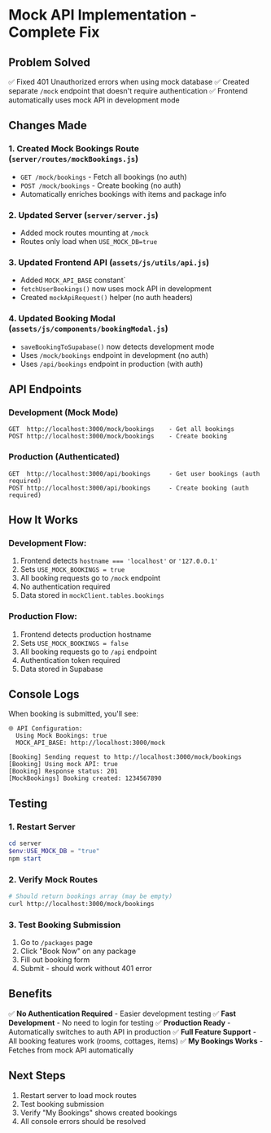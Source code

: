 # Mock API Implementation - Complete Fix

## Problem Solved
✅ Fixed 401 Unauthorized errors when using mock database
✅ Created separate `/mock` endpoint that doesn't require authentication
✅ Frontend automatically uses mock API in development mode

## Changes Made

### 1. Created Mock Bookings Route (`server/routes/mockBookings.js`)
- `GET /mock/bookings` - Fetch all bookings (no auth)
- `POST /mock/bookings` - Create booking (no auth)
- Automatically enriches bookings with items and package info

### 2. Updated Server (`server/server.js`)
- Added mock routes mounting at `/mock`
- Routes only load when `USE_MOCK_DB=true`

### 3. Updated Frontend API (`assets/js/utils/api.js`)
- Added `MOCK_API_BASE` constant`
- `fetchUserBookings()` now uses mock API in development
- Created `mockApiRequest()` helper (no auth headers)

### 4. Updated Booking Modal (`assets/js/components/bookingModal.js`)
- `saveBookingToSupabase()` now detects development mode
- Uses `/mock/bookings` endpoint in development (no auth)
- Uses `/api/bookings` endpoint in production (with auth)

## API Endpoints

### Development (Mock Mode)
```
GET  http://localhost:3000/mock/bookings    - Get all bookings
POST http://localhost:3000/mock/bookings    - Create booking
```

### Production (Authenticated)
```
GET  http://localhost:3000/api/bookings     - Get user bookings (auth required)
POST http://localhost:3000/api/bookings     - Create booking (auth required)
```

## How It Works

### Development Flow:
1. Frontend detects `hostname === 'localhost'` or `'127.0.0.1'`
2. Sets `USE_MOCK_BOOKINGS = true`
3. All booking requests go to `/mock` endpoint
4. No authentication required
5. Data stored in `mockClient.tables.bookings`

### Production Flow:
1. Frontend detects production hostname
2. Sets `USE_MOCK_BOOKINGS = false`
3. All booking requests go to `/api` endpoint
4. Authentication token required
5. Data stored in Supabase

## Console Logs

When booking is submitted, you'll see:
```
🌐 API Configuration:
  Using Mock Bookings: true
  MOCK_API_BASE: http://localhost:3000/mock

[Booking] Sending request to http://localhost:3000/mock/bookings
[Booking] Using mock API: true
[Booking] Response status: 201
[MockBookings] Booking created: 1234567890
```

## Testing

### 1. Restart Server
```powershell
cd server
$env:USE_MOCK_DB = "true"
npm start
```

### 2. Verify Mock Routes
```bash
# Should return bookings array (may be empty)
curl http://localhost:3000/mock/bookings
```

### 3. Test Booking Submission
1. Go to `/packages` page
2. Click "Book Now" on any package
3. Fill out booking form
4. Submit - should work without 401 error

## Benefits

✅ **No Authentication Required** - Easier development testing
✅ **Fast Development** - No need to login for testing
✅ **Production Ready** - Automatically switches to auth API in production
✅ **Full Feature Support** - All booking features work (rooms, cottages, items)
✅ **My Bookings Works** - Fetches from mock API automatically

## Next Steps

1. Restart server to load mock routes
2. Test booking submission
3. Verify "My Bookings" shows created bookings
4. All console errors should be resolved


